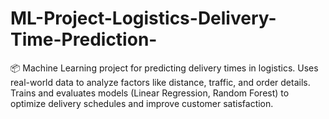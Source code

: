 # ML-Project-Logistics-Delivery-Time-Prediction-
📦 Machine Learning project for predicting delivery times in logistics. Uses real-world data to analyze factors like distance, traffic, and order details. Trains and evaluates models (Linear Regression, Random Forest) to optimize delivery schedules and improve customer satisfaction.
